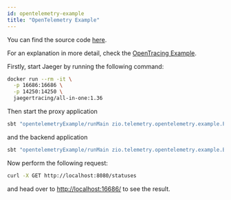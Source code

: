 ```yaml
---
id: opentelemetry-example
title: "OpenTelemetry Example"
---
```


You can find the source code [here](https://github.com/zio/zio-telemetry/tree/series/2.x/opentracing-example).

For an explanation in more detail, check the [OpenTracing Example](opentracing-example.md).

Firstly, start Jaeger by running the following command:
```bash
docker run --rm -it \
  -p 16686:16686 \
  -p 14250:14250 \
  jaegertracing/all-in-one:1.36
```

Then start the proxy application
```bash
sbt "opentelemetryExample/runMain zio.telemetry.opentelemetry.example.ProxyApp"
```
and the backend application

```bash
sbt "opentelemetryExample/runMain zio.telemetry.opentelemetry.example.BackendApp"
```
Now perform the following request:
```bash
curl -X GET http://localhost:8080/statuses
```
and head over to [http://localhost:16686/](http://localhost:16686/) to see the result.